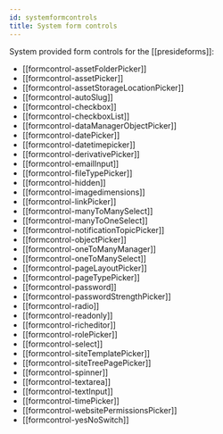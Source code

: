 ```yaml
---
id: systemformcontrols
title: System form controls
---
```


System provided form controls for the [[presideforms]]:

* [[formcontrol-assetFolderPicker]]
* [[formcontrol-assetPicker]]
* [[formcontrol-assetStorageLocationPicker]]
* [[formcontrol-autoSlug]]
* [[formcontrol-checkbox]]
* [[formcontrol-checkboxList]]
* [[formcontrol-dataManagerObjectPicker]]
* [[formcontrol-datePicker]]
* [[formcontrol-datetimepicker]]
* [[formcontrol-derivativePicker]]
* [[formcontrol-emailInput]]
* [[formcontrol-fileTypePicker]]
* [[formcontrol-hidden]]
* [[formcontrol-imagedimensions]]
* [[formcontrol-linkPicker]]
* [[formcontrol-manyToManySelect]]
* [[formcontrol-manyToOneSelect]]
* [[formcontrol-notificationTopicPicker]]
* [[formcontrol-objectPicker]]
* [[formcontrol-oneToManyManager]]
* [[formcontrol-oneToManySelect]]
* [[formcontrol-pageLayoutPicker]]
* [[formcontrol-pageTypePicker]]
* [[formcontrol-password]]
* [[formcontrol-passwordStrengthPicker]]
* [[formcontrol-radio]]
* [[formcontrol-readonly]]
* [[formcontrol-richeditor]]
* [[formcontrol-rolePicker]]
* [[formcontrol-select]]
* [[formcontrol-siteTemplatePicker]]
* [[formcontrol-siteTreePagePicker]]
* [[formcontrol-spinner]]
* [[formcontrol-textarea]]
* [[formcontrol-textInput]]
* [[formcontrol-timePicker]]
* [[formcontrol-websitePermissionsPicker]]
* [[formcontrol-yesNoSwitch]]